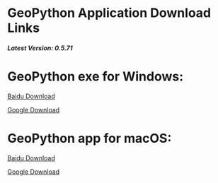 # GeoPython Application Download Links


##### Latest Version: 0.5.71

# GeoPython exe for Windows:
[Baidu Download](http://pan.baidu.com/s/1sl2Ym4l)

[Google Download](https://drive.google.com/open?id=0B299gyAIgmpqM2VrYWxoa0FUSkU)



# GeoPython app for macOS:
[Baidu Download](http://pan.baidu.com/s/1skVimoX)

[Google Download](https://drive.google.com/open?id=0B299gyAIgmpqR010S08zaFdFR0k)

